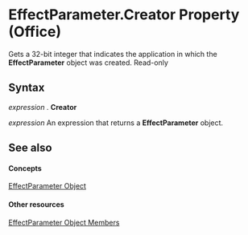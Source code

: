 
# EffectParameter.Creator Property (Office)

Gets a 32-bit integer that indicates the application in which the  **EffectParameter** object was created. Read-only


## Syntax

 _expression_ . **Creator**

 _expression_ An expression that returns a **EffectParameter** object.


## See also


#### Concepts


[EffectParameter Object](975669fc-cf50-ac64-e6b5-84ff5397829b.md)
#### Other resources


[EffectParameter Object Members](a52ed620-d0eb-4111-495e-bfe6e768c8df.md)
